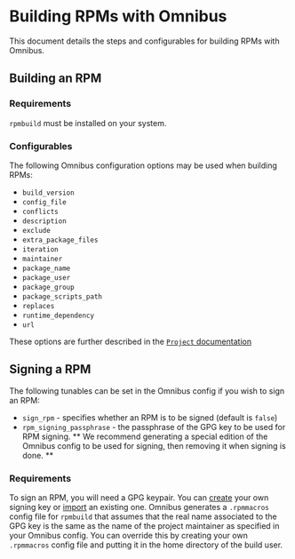 Building RPMs with Omnibus
=====================================
This document details the steps and configurables for building RPMs with Omnibus.


Building an RPM
---------------
### Requirements
`rpmbuild` must be installed on your system.

### Configurables
The following Omnibus configuration options may be used when building RPMs:

- `build_version`
- `config_file`
- `conflicts`
- `description`
- `exclude`
- `extra_package_files`
- `iteration`
- `maintainer`
- `package_name`
- `package_user`
- `package_group`
- `package_scripts_path`
- `replaces`
- `runtime_dependency`
- `url`

These options are further described in the [`Project` documentation](http://rubydoc.info/github/opscode/omnibus/Omnibus/Project)

Signing a RPM
---------------
The following tunables can be set in the Omnibus config if you wish to sign an RPM:

- `sign_rpm` - specifies whether an RPM is to be signed (default is `false`)
- `rpm_signing_passphrase` - the passphrase of the GPG key to be used for RPM signing.  ** We recommend generating a special edition of the Omnibus config to be used for signing, then removing it when signing is done. **

### Requirements
To sign an RPM, you will need a GPG keypair. You can [create](http://www.madboa.com/geek/gpg-quickstart/) your own signing key or [import](http://irtfweb.ifa.hawaii.edu/~lockhart/gpg/gpg-cs.html) an existing one.  Omnibus generates a `.rpmmacros` config file for `rpmbuild` that assumes that the real name associated to the GPG key is the same as the name of the project maintainer as specified in your Omnibus config.  You can override this by creating your own `.rpmmacros` config file and putting it in the home directory of the build user. 
